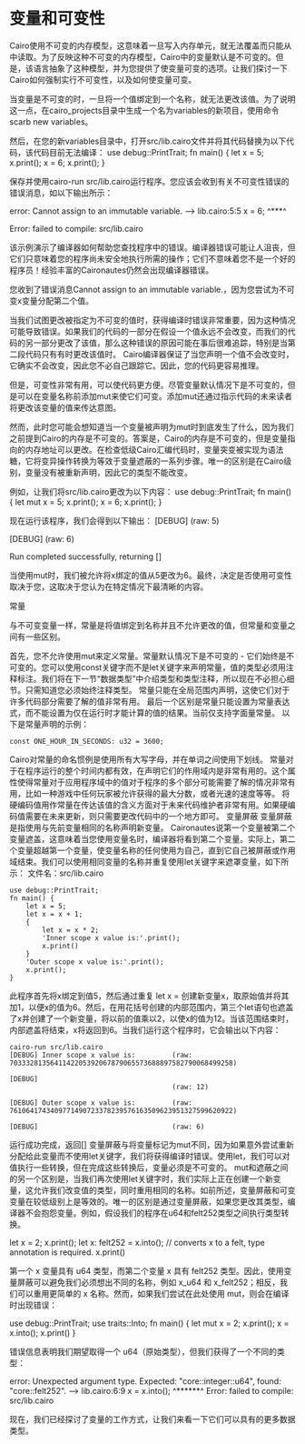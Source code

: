 # 变量和可变性

Cairo使用不可变的内存模型，这意味着一旦写入内存单元，就无法覆盖而只能从中读取。为了反映这种不可变的内存模型，Cairo中的变量默认是不可变的。但是，该语言抽象了这种模型，并为您提供了使变量可变的选项。让我们探讨一下Cairo如何强制实行不可变性，以及如何使变量可变。

当变量是不可变的时，一旦将一个值绑定到一个名称，就无法更改该值。为了说明这一点，在cairo_projects目录中生成一个名为variables的新项目，使用命令scarb new variables。

然后，在您的新variables目录中，打开src/lib.cairo文件并将其代码替换为以下代码，该代码目前无法编译：
use debug::PrintTrait;
fn main() {
    let x = 5;
    x.print();
    x = 6;
    x.print();
}

保存并使用cairo-run src/lib.cairo运行程序。您应该会收到有关不可变性错误的错误消息，如以下输出所示：

error: Cannot assign to an immutable variable.
 --> lib.cairo:5:5
    x = 6;
    ^***^

Error: failed to compile: src/lib.cairo


该示例演示了编译器如何帮助您查找程序中的错误。编译器错误可能让人沮丧，但它们只意味着您的程序尚未安全地执行所需的操作；它们不意味着您不是一个好的程序员！经验丰富的Caironautes仍然会出现编译器错误。

您收到了错误消息Cannot assign to an immutable variable.，因为您尝试为不可变x变量分配第二个值。

当我们试图更改被指定为不可变的值时，获得编译时错误非常重要，因为这种情况可能导致错误。如果我们的代码的一部分在假设一个值永远不会改变，而我们的代码的另一部分更改了该值，那么这种错误的原因可能在事后很难追踪，特别是当第二段代码只有有时更改该值时。 Cairo编译器保证了当您声明一个值不会改变时，它确实不会改变，因此您不必自己跟踪它。因此，您的代码更容易推理。

但是，可变性非常有用，可以使代码更方便。尽管变量默认情况下是不可变的，但是可以在变量名称前添加mut来使它们可变。添加mut还通过指示代码的未来读者将更改该变量的值来传达意图。

然而，此时您可能会想知道当一个变量被声明为mut时到底发生了什么，因为我们之前提到Cairo的内存是不可变的。答案是，Cairo的内存是不可变的，但是变量指向的内存地址可以更改。在检查低级Cairo汇编代码时，变量突变被实现为语法糖，它将变异操作转换为等效于变量遮蔽的一系列步骤。唯一的区别是在Cairo级别，变量没有被重新声明，因此它的类型不能改变。

例如，让我们将src/lib.cairo更改为以下内容：
use debug::PrintTrait;
fn main() {
    let mut x = 5;
    x.print();
    x = 6;
    x.print();
}

现在运行该程序，我们会得到以下输出：
[DEBUG]                                (raw: 5)

[DEBUG]                                (raw: 6)

Run completed successfully, returning []

当使用mut时，我们被允许将x绑定的值从5更改为6。最终，决定是否使用可变性取决于您，这取决于您认为在特定情况下最清晰的内容。

常量

与不可变变量一样，常量是将值绑定到名称并且不允许更改的值，但常量和变量之间有一些区别。

首先，您不允许使用mut来定义常量。常量默认情况下是不可变的 - 它们始终是不可变的。您可以使用const关键字而不是let关键字来声明常量，值的类型必须用注释标注。我们将在下一节“数据类型”中介绍类型和类型注释，所以现在不必担心细节。只需知道您必须始终注释类型。
常量只能在全局范围内声明，这使它们对于许多代码部分需要了解的值非常有用。
最后一个区别是常量只能设置为常量表达式，而不能设置为仅在运行时才能计算的值的结果。当前仅支持字面量常量。
以下是常量声明的示例：

    const ONE_HOUR_IN_SECONDS: u32 = 3600;

Cairo对常量的命名惯例是使用所有大写字母，并在单词之间使用下划线。
常量对于在程序运行的整个时间内都有效，在声明它们的作用域内是非常有用的。这个属性使得常量对于应用程序域中的值对于程序的多个部分可能需要了解的情况非常有用，比如一种游戏中任何玩家被允许获得的最大分数，或者光速的速度等等。
将硬编码值用作常量在传达该值的含义方面对于未来代码维护者非常有用。如果硬编码值需要在未来更新，则只需要更改代码中的一个地方即可。
变量屏蔽
变量屏蔽是指使用与先前变量相同的名称声明新变量。 Caironautes说第一个变量被第二个变量遮盖，这意味着当您使用变量名时，编译器将看到第二个变量。实际上，第二个变量超越第一个变量，使变量名称的任何使用为自己，直到它自己被屏蔽或作用域结束。我们可以使用相同变量的名称并重复使用let关键字来遮罩变量，如下所示：
文件名：src/lib.cairo

    use debug::PrintTrait;
    fn main() {
        let x = 5;
        let x = x + 1;
        {
            let x = x * 2;
            'Inner scope x value is:'.print();
            x.print()
        }
        'Outer scope x value is:'.print();
        x.print();
    }

此程序首先将x绑定到值5，然后通过重复 let x = 创建新变量x，取原始值并将其加1，以便x的值为6。然后，在用花括号创建的内部范围内，第三个let语句也遮盖了x并创建了一个新变量，将以前的值乘以2，以使x的值为12。当该范围结束时，内部遮盖将结束，x将返回到6。当我们运行这个程序时，它会输出以下内容：

    cairo-run src/lib.cairo
    [DEBUG] Inner scope x value is:         (raw: 7033328135641142205392067879065573688897582790068499258)

    [DEBUG]
                                            (raw: 12)

    [DEBUG] Outer scope x value is:         (raw: 7610641743409771490723378239576163509623951327599620922)

    [DEBUG]                                 (raw: 6)

运行成功完成，返回[]
变量屏蔽与将变量标记为mut不同，因为如果意外尝试重新分配给此变量而不使用let关键字，我们将获得编译时错误。使用let，我们可以对值执行一些转换，但在完成这些转换后，变量必须是不可变的。
mut和遮蔽之间的另一个区别是，当我们再次使用let关键字时，我们实际上正在创建一个新变量，这允许我们改变值的类型，同时重用相同的名称。如前所述，变量屏蔽和可变变量在较低级别上是等效的。唯一的区别是通过变量屏蔽，如果您更改其类型，编译器不会抱怨变量。例如，假设我们的程序在u64和felt252类型之间执行类型转换。

let x = 2;
x.print();
let x: felt252 = x.into(); // converts x to a felt, type annotation is required.
x.print()


第一个 x 变量具有 u64 类型，而第二个变量 x 具有 felt252 类型。因此，使用变量屏蔽可以避免我们必须想出不同的名称，例如 x_u64 和 x_felt252；相反，我们可以重用更简单的 x 名称。然而，如果我们尝试在此处使用 mut，则会在编译时出现错误：

use debug::PrintTrait;
use traits::Into;
fn main() {
    let mut x = 2;
    x.print();
    x = x.into();
    x.print()
}


错误信息表明我们期望取得一个 u64（原始类型），但我们获得了一个不同的类型：

error: Unexpected argument type. Expected: "core::integer::u64", found: "core::felt252".
 --> lib.cairo:6:9
    x = x.into();
        ^******^
Error: failed to compile: src/lib.cairo


现在，我们已经探讨了变量的工作方式，让我们来看一下它们可以具有的更多数据类型。
